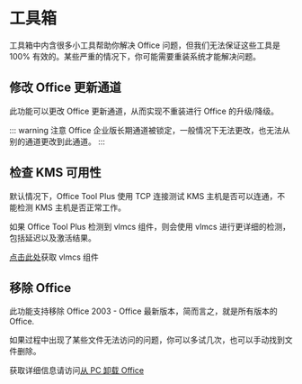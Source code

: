 # 工具箱

工具箱中内含很多小工具帮助你解决 Office 问题，但我们无法保证这些工具是 100% 有效的。某些严重的情况下，你可能需要重装系统才能解决问题。

## 修改 Office 更新通道

此功能可以更改 Office 更新通道，从而实现不重装进行 Office 的升级/降级。

::: warning 注意
Office 企业版长期通道被锁定，一般情况下无法更改，也无法从别的通道更改到此通道。
:::

## 检查 KMS 可用性

默认情况下，Office Tool Plus 使用 TCP 连接测试 KMS 主机是否可以连通，不能检测 KMS 主机是否正常工作。

如果 Office Tool Plus 检测到 vlmcs 组件，则会使用 vlmcs 进行更详细的检测，包括延迟以及激活结果。

[点击此处](https://download.coolhub.top/Extensions/Components/)获取 vlmcs 组件

## 移除 Office

此功能支持移除 Office 2003 - Office 最新版本，简而言之，就是所有版本的 Office.

如果过程中出现了某些文件无法访问的问题，你可以多试几次，也可以手动找到文件删除。

获取详细信息请访问[从 PC 卸载 Office](https://support.microsoft.com/zh-cn/office/%E4%BB%8E-pc-%E5%8D%B8%E8%BD%BD-office-9dd49b83-264a-477a-8fcc-2fdf5dbf61d8)
